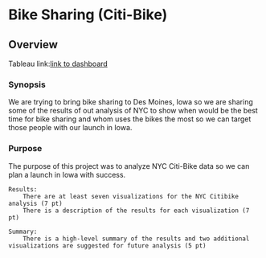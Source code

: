 # Bike Sharing (Citi-Bike)
## Overview
Tableau link:[link to dashboard](https://public.tableau.com/views/Challenge_14_Tableau/Citi-BikeUseStory?:language=en-US&publish=yes&:display_count=n&:origin=viz_share_link)
### Synopsis

We are trying to bring bike sharing to Des Moines, Iowa so we are sharing some of the results of out analysis of NYC to show when would be the best time for bike sharing and whom uses the bikes the most so we can target those people with our launch in Iowa.

### Purpose

The purpose of this project was to analyze NYC Citi-Bike data so we can plan a launch in Iowa with success.


    Results:
        There are at least seven visualizations for the NYC Citibike analysis (7 pt)
        There is a description of the results for each visualization (7 pt)

    Summary:
        There is a high-level summary of the results and two additional visualizations are suggested for future analysis (5 pt)
